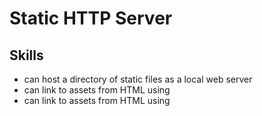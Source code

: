 # Static HTTP Server

## Skills

- can host a directory of static files as a local web server
- can link to assets from HTML using <link>
- can link to assets from HTML using <script>
- can link to assets from HTML using <img>
- can link to assets from CSS using @import

